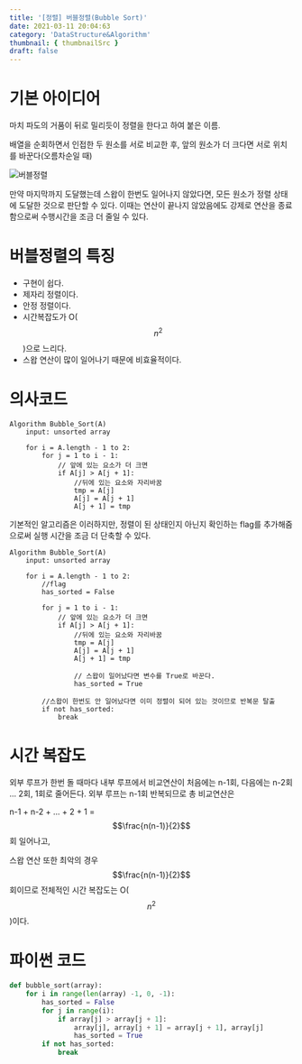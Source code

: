 ```yaml
---
title: '[정렬] 버블정렬(Bubble Sort)'
date: 2021-03-11 20:04:63
category: 'DataStructure&Algorithm'
thumbnail: { thumbnailSrc }
draft: false
---
```


# 기본 아이디어

마치 파도의 거품이 뒤로 밀리듯이 정렬을 한다고 하여 붙은 이름.

배열을 순회하면서 인접한 두 원소를 서로 비교한 후, 앞의 원소가 더 크다면 서로 위치를 바꾼다(오름차순일 때)

![버블정렬](https://img1.daumcdn.net/thumb/R1280x0/?scode=mtistory2&fname=https%3A%2F%2Fblog.kakaocdn.net%2Fdn%2FbUriug%2Fbtq090GyQBk%2FYU1pmyrtM6gypU0kvrQ3dk%2Fimg.gif)

만약 마지막까지 도달했는데 스왑이 한번도 일어나지 않았다면, 모든 원소가 정렬 상태에 도달한 것으로 판단할 수 있다.
이때는 연산이 끝나지 않았음에도 강제로 연산을 종료함으로써 수행시간을 조금 더 줄일 수 있다.

# 버블정렬의 특징
* 구현이 쉽다.
* 제자리 정렬이다.
* 안정 정렬이다.
* 시간복잡도가 O($$n^{2}$$)으로 느리다.
* 스왑 연산이 많이 일어나기 때문에 비효율적이다.

# 의사코드

```
Algorithm Bubble_Sort(A)
    input: unsorted array
    
    for i = A.length - 1 to 2:
        for j = 1 to i - 1:
            // 앞에 있는 요소가 더 크면
            if A[j] > A[j + 1]:
                //뒤에 있는 요소와 자리바꿈
                tmp = A[j]
                A[j] = A[j + 1]
                A[j + 1] = tmp
```

기본적인 알고리즘은 이러하지만, 정렬이 된 상태인지 아닌지 확인하는 flag를 추가해줌으로써
실행 시간을 조금 더 단축할 수 있다.

```
Algorithm Bubble_Sort(A)
    input: unsorted array
    
    for i = A.length - 1 to 2:
        //flag
        has_sorted = False
        
        for j = 1 to i - 1:
            // 앞에 있는 요소가 더 크면
            if A[j] > A[j + 1]:
                //뒤에 있는 요소와 자리바꿈
                tmp = A[j]
                A[j] = A[j + 1]
                A[j + 1] = tmp
                
                // 스왑이 일어났다면 변수를 True로 바꾼다.
                has_sorted = True
        
        //스왑이 한번도 안 일어났다면 이미 정렬이 되어 있는 것이므로 반복문 탈출
        if not has_sorted:
            break
```

# 시간 복잡도

외부 루프가 한번 돌 때마다 내부 루프에서 비교연산이 처음에는 n-1회, 다음에는 n-2회 ... 2회, 1회로 줄어든다.
외부 루프는 n-1회 반복되므로 총 비교연산은

n-1 + n-2 + ... + 2 + 1 = $$\frac{n(n-1)}{2}$$회 일어나고,

스왑 연산 또한 최악의 경우 $$\frac{n(n-1)}{2}$$회이므로 전체적인 시간 복잡도는 O($$n^{2}$$)이다.

# 파이썬 코드

```python
def bubble_sort(array):
    for i in range(len(array) -1, 0, -1):
        has_sorted = False
        for j in range(i):
            if array[j] > array[j + 1]:
                array[j], array[j + 1] = array[j + 1], array[j]
                has_sorted = True
        if not has_sorted:
            break
```

